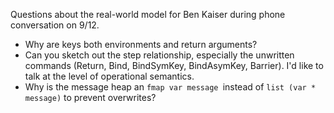 Questions about the real-world model for Ben Kaiser during phone conversation on 9/12.

* Why are keys both environments and return arguments?
* Can you sketch out the step relationship, especially the unwritten commands (Return, Bind, BindSymKey, BindAsymKey, Barrier). I'd like to talk at the level of operational semantics.
* Why is the message heap an ```fmap var message ```instead of ```list (var * message)``` to prevent overwrites?
